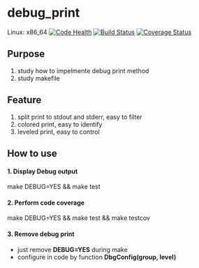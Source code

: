 # debug_print
Linux:
x86_64
[![Code Health](https://landscape.io/github/howhow/debug_print/master/landscape.svg?style=flat)](https://landscape.io/github/howhow/debug_print/master)
[![Build Status](https://travis-ci.org/howhow/debug_print.svg?branch=master)](https://travis-ci.org/howhow/debug_print)
[![Coverage Status](https://coveralls.io/repos/github/howhow/debug_print/badge.svg?branch=master)](https://coveralls.io/github/howhow/debug_print?branch=master)

## Purpose
1. study how to impelmente debug print method
2. study makefile

## Feature
1. split print to stdout and stderr, easy to filter
2. colored print, easy to identify
3. leveled print, easy to control

## How to use
#### 1. Display Debug output
make DEBUG=YES && make test
#### 2. Perform code coverage
make DEBUG=YES && make test && make testcov
#### 3. Remove debug print
- just remove **DEBUG=YES** during make
- configure in code by function **DbgConfig(group, level)**
